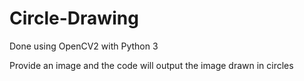 # Circle-Drawing
Done using OpenCV2 with Python 3

Provide an image and the code will output the image drawn in circles
